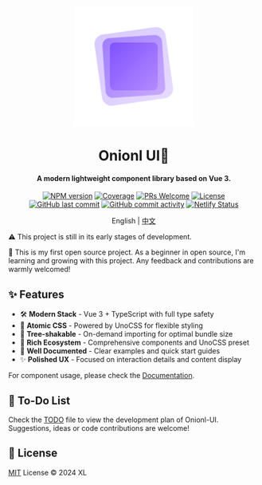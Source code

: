 <div align="center">
  <img src="./public/logo4x.png" alt="onionl-ui logo" style="width: 240px;" />

  <h1>Onionl UI🚀</h1>

  <h4>A modern lightweight component library based on Vue 3.</h4>

[![NPM version](https://img.shields.io/npm/v/onionl-ui.svg)](https://npmjs.org/package/onionl-ui)
[![Coverage](https://img.shields.io/codecov/c/github/Onion-L/onionl-ui)](https://codecov.io/gh/Onion-L/onionl-ui)
[![PRs Welcome](https://img.shields.io/badge/PRs-welcome-brightgreen.svg)](https://makeapullrequest.com)
[![License](https://img.shields.io/github/license/Onion-L/onionl-ui)](https://github.com/Onion-L/onionl-ui/blob/main/LICENSE)
[![GitHub last commit](https://img.shields.io/github/last-commit/Onion-L/onionl-ui.svg?style=flat-square&logo=github&logoColor=white)](https://github.com/Onion-L/onionl-ui/commits/main)
[![GitHub commit activity](https://img.shields.io/github/commit-activity/m/Onion-L/onionl-ui?style=flat-square&logo=github&logoColor=white)](https://github.com/Onion-L/onionl-ui/graphs/commit-activity)
[![Netlify Status](https://api.netlify.com/api/v1/badges/44e21111-2865-4ba2-9d30-b40d2b10ea32/deploy-status)](https://app.netlify.com/sites/onionl-ui/deploys)

English | [中文](./README-zh.md)

</div>

⚠️ This project is still in its early stages of development.

🌱 This is my first open source project. As a beginner in open source, I'm learning and growing with this project. Any feedback and contributions are warmly welcomed!

## ✨ Features

- 🛠️ **Modern Stack** - Vue 3 + TypeScript with full type safety
- 🎨 **Atomic CSS** - Powered by UnoCSS for flexible styling
- 🚀 **Tree-shakable** - On-demand importing for optimal bundle size
- 💎 **Rich Ecosystem** - Comprehensive components and UnoCSS preset
- 📖 **Well Documented** - Clear examples and quick start guides
- ✨ **Polished UX** - Focused on interaction details and content display

For component usage, please check the [Documentation](https://onionl-ui.netlify.app/).

## 📝 To-Do List

Check the [TODO](./TODO.md) file to view the development plan of Onionl-UI. Suggestions, ideas or code contributions are welcome!

## 📄 License

[MIT](./LICENSE) License © 2024 XL
